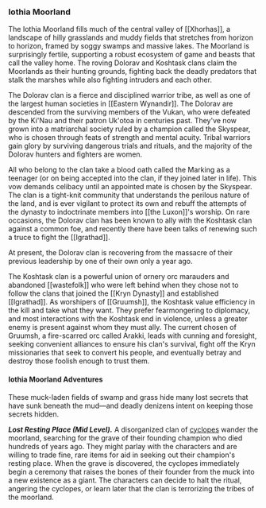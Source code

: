 ### Iothia Moorland

The Iothia Moorland fills much of the central valley of [[Xhorhas]], a landscape of hilly grasslands and muddy fields that stretches from horizon to horizon, framed by soggy swamps and massive lakes. The Moorland is surprisingly fertile, supporting a robust ecosystem of game and beasts that call the valley home. The roving Dolorav and Koshtask clans claim the Moorlands as their hunting grounds, fighting back the deadly predators that stalk the marshes while also fighting intruders and each other.

The Dolorav clan is a fierce and disciplined warrior tribe, as well as one of the largest human societies in [[Eastern Wynandir]]. The Dolorav are descended from the surviving members of the Vukan, who were defeated by the Ki'Nau and their patron Uk'otoa in centuries past. They've now grown into a matriarchal society ruled by a champion called the Skyspear, who is chosen through feats of strength and mental acuity. Tribal warriors gain glory by surviving dangerous trials and rituals, and the majority of the Dolorav hunters and fighters are women.

All who belong to the clan take a blood oath called the Marking as a teenager (or on being accepted into the clan, if they joined later in life). This vow demands celibacy until an appointed mate is chosen by the Skyspear. The clan is a tight-knit community that understands the perilous nature of the land, and is ever vigilant to protect its own and rebuff the attempts of the dynasty to indoctrinate members into [[the Luxon]]'s worship. On rare occasions, the Dolorav clan has been known to ally with the Koshtask clan against a common foe, and recently there have been talks of renewing such a truce to fight the [[Igrathad]].

At present, the Dolorav clan is recovering from the massacre of their previous leadership by one of their own only a year ago.

The Koshtask clan is a powerful union of ornery orc marauders and abandoned [[wastefolk]] who were left behind when they chose not to follow the clans that joined the [[Kryn Dynasty]] and established [[Igrathad]]. As worshipers of [[Gruumsh]], the Koshtask value efficiency in the kill and take what they want. They prefer fearmongering to diplomacy, and most interactions with the Koshtask end in violence, unless a greater enemy is present against whom they must ally. The current chosen of Gruumsh, a fire-scarred orc called Arakki, leads with cunning and foresight, seeking convenient alliances to ensure his clan's survival, fight off the Kryn missionaries that seek to convert his people, and eventually betray and destroy those foolish enough to trust them.

#### Iothia Moorland Adventures

These muck-laden fields of swamp and grass hide many lost secrets that have sunk beneath the mud—and deadly denizens intent on keeping those secrets hidden.

_**Lost Resting Place (Mid Level).**_ A disorganized clan of [cyclopes](https://www.dndbeyond.com/monsters/cyclops) wander the moorland, searching for the grave of their founding champion who died hundreds of years ago. They might parlay with the characters and are willing to trade fine, rare items for aid in seeking out their champion's resting place. When the grave is discovered, the cyclopes immediately begin a ceremony that raises the bones of their founder from the muck into a new existence as a giant. The characters can decide to halt the ritual, angering the cyclopes, or learn later that the clan is terrorizing the tribes of the moorland.